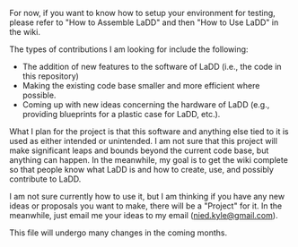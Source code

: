 For now, if you want to know how to setup your environment for testing, please refer to "How to Assemble LaDD" and then "How to Use LaDD" in the wiki.

The types of contributions I am looking for include the following:
* The addition of new features to the software of LaDD (i.e., the code in this repository)
* Making the existing code base smaller and more efficient where possible.
* Coming up with new ideas concerning the hardware of LaDD (e.g., providing blueprints for a plastic case for LaDD, etc.).

What I plan for the project is that this software and anything else tied to it is used as either intended or unintended. I am not sure that this project will make significant leaps and bounds beyond the current code base, but anything can happen. In the meanwhile, my goal is to get the wiki complete so that people know what LaDD is and how to create, use, and possibly contribute to LaDD.

I am not sure currently how to use it, but I am thinking if you have any new ideas or proposals you want to make, there will be a "Project" for it. In the meanwhile, just email me your ideas to my email (nied.kyle@gmail.com).

This file will undergo many changes in the coming months.
